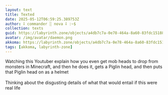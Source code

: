 ```yaml
---
layout: text
title: Texted
date: 2025-05-12T06:59:25.389753Z
author: ⸸ commander ░ nova ⸸ :~$
collection: texts
guid: https://labyrinth.zone/objects/a4db7c7a-0e78-464a-8a60-83fdc15188b7
avatar: /img/avatar/daemon.png
akkoma: https://labyrinth.zone/objects/a4db7c7a-0e78-464a-8a60-83fdc15188b7
tags: [akkoma, labyrinth-zone]
---
```


<p>Watching this Youtuber explain how you even get mob heads to drop from monsters in Minecraft, and then he does it, gets a Piglin head, and then puts that Piglin head on as a helmet<br><br>Thinking about the disgusting details of what that would entail if this were real life</p>